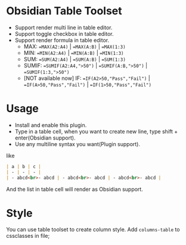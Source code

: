 # Obsidian Table Toolset

- Support render multi line in table editor.
- Support toggle checkbox in table editor.
- Support render formula in table editor.
	- MAX: `=MAX(A2:A4)` | `=MAX(A:B)` | `=MAX(1:3)`
	- MIN: `=MIN(A2:A4)` | `=MIN(A:B)` | `=MIN(1:3)`
	- SUM: `=SUM(A2:A4)` | `=SUM(A:B)` | `=SUM(1:3)`
	- SUMIF: `=SUMIF(A2:A4,">50")` | `=SUMIF(A:B,">50")` | `=SUMIF(1:3,">50")`
	- [NOT available now] IF: `=IF(A2>50,"Pass","Fail")` | `=IF(A>50,"Pass","Fail")` | `=IF(1>50,"Pass","Fail")`

# Usage

- Install and enable this plugin.
- Type in a table cell, when you want to create new line, type shift + enter(Obsidian support).
- Use any multiline syntax you want(Plugin support).

like

```markdown
| a | b | c |
| - | - | - |
| - abcd<br>- abcd | - abcd<br>- abcd | - abcd<br>- abcd |
```

And the list in table cell will render as Obsidian support.

# Style

You can use table toolset to create column style. Add `columns-table` to cssclasses in file;



